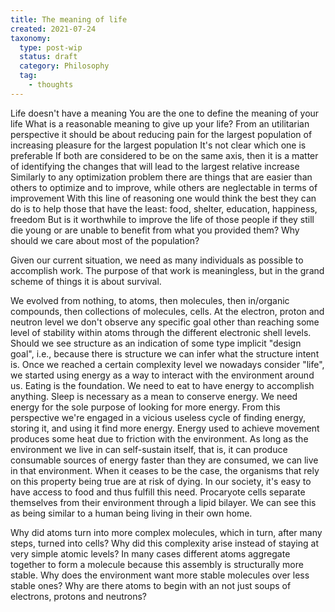 ```yaml
---
title: The meaning of life
created: 2021-07-24
taxonomy:
  type: post-wip
  status: draft
  category: Philosophy
  tag:
    - thoughts
---
```


Life doesn't have a meaning
You are the one to define the meaning of your life
What is a reasonable meaning to give up your life?
From an utilitarian perspective it should be about reducing pain for the largest population of increasing pleasure for the largest population
It's not clear which one is preferable
If both are considered to be on the same axis, then it is a matter of identifying the changes that will lead to the largest relative increase
Similarly to any optimization problem there are things that are easier than others to optimize and to improve, while others are neglectable in terms of improvement
With this line of reasoning one would think the best they can do is to help those that have the least: food, shelter, education, happiness, freedom
But is it worthwhile to improve the life of those people if they still die young or are unable to benefit from what you provided them?
Why should we care about most of the population?

Given our current situation, we need as many individuals as possible to accomplish work. The purpose of that work is meaningless, but in the grand scheme of things it is about survival.

We evolved from nothing, to atoms, then molecules, then in/organic compounds, then collections of molecules, cells.
At the electron, proton and neutron level we don't observe any specific goal other than reaching some level of stability within atoms through the different electronic shell levels.
Should we see structure as an indication of some type implicit "design goal", i.e., because there is structure we can infer what the structure intent is.
Once we reached a certain complexity level we nowadays consider "life", we started using energy as a way to interact with the environment around us.
Eating is the foundation. We need to eat to have energy to accomplish anything.
Sleep is necessary as a mean to conserve energy.
We need energy for the sole purpose of looking for more energy. From this perspective we're engaged in a vicious useless cycle of finding energy, storing it, and using it find more energy.
Energy used to achieve movement produces some heat due to friction with the environment.
As long as the environment we live in can self-sustain itself, that is, it can produce consumable sources of energy faster than they are consumed, we can live in that environment. When it ceases to be the case, the organisms that rely on this property being true are at risk of dying.
In our society, it's easy to have access to food and thus fulfill this need.
Procaryote cells separate themselves from their environment through a lipid bilayer. We can see this as being similar to a human being living in their own home.

Why did atoms turn into more complex molecules, which in turn, after many steps, turned into cells? Why did this complexity arise instead of staying at very simple atomic levels?
In many cases different atoms aggregate together to form a molecule because this assembly is structurally more stable.
Why does the environment want more stable molecules over less stable ones?
Why are there atoms to begin with an not just soups of electrons, protons and neutrons?
